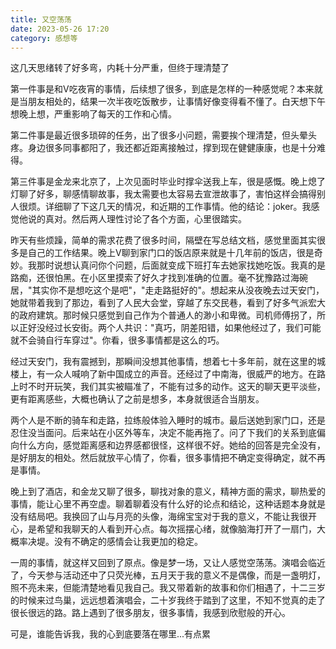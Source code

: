 ```yaml
---
title: 又空荡荡
date: 2023-05-26 17:20
category: 感想等
---
```


这几天思绪转了好多弯，内耗十分严重，但终于理清楚了

<!--more-->

第一件事是和V吃夜宵的事情，后续想了很多，到底是怎样的一种感觉呢？本来就是当朋友相处的，结果一次半夜吃饭散步，让事情好像变得看不懂了。白天想下午想晚上想，严重影响了每天的工作和心情。

第二件事是最近很多琐碎的任务，出了很多小问题，需要挨个理清楚，但头晕头疼。身边很多同事都阳了，我还都近距离接触过，撑到现在健健康康，也是十分难得。

第三件事是金龙来北京了，上次见面时毕业时撑伞送我上车，很是感慨。晚上熄了灯聊了好多，聊感情聊故事，我太需要也太容易去宣泄故事了，害怕这样会搞得别人很烦。详细聊了下这几天的情况，和近期的工作事情。他的结论：joker。我感觉他说的真对。然后两人理性讨论了各个方面，心里很踏实。

昨天有些烦躁，简单的需求花费了很多时间，隔壁在写总结文档，感觉里面其实很多是自己的工作结果。晚上V聊到家门口的饭店原来就是十几年前的饭店，很是奇妙。我那时说想认真问你个问题，后面就变成下班打车去她家找她吃饭。我真的是路痴，还很怕黑。在小区里摸索了好久才找到准确的位置。毫不犹豫路过海碗居，"其实你不是想吃这个是吧"，"走走路挺好的"。想起来从没夜晚去过天安门，她就带着我到了那边，看到了人民大会堂，穿越了东交民巷，看到了好多气派宏大的政府建筑。那时候只感觉到自己作为个普通人的渺小和卑微。司机师傅拐了，所以正好没经过长安街。两个人共识："真巧，阴差阳错，如果他经过了，我们可能就不会骑自行车穿过"。你看，很多事情都是这么的巧。

经过天安门，我有震撼到，那瞬间没想其他事情，想着七十多年前，就在这里的城楼上，有一众人喊响了新中国成立的声音。还经过了中南海，很威严的地方。在路上时不时开玩笑，我们其实被瞄准了，不能有过多的动作。这天的聊天更平淡些，更有距离感些，大概也确认了之前是想多，本身就很适合当朋友。

两个人是不断的骑车和走路，拉练般体验入睡时的城市。最后送她到家门口，还是忍住没当面问。后来站在小区外等车，决定不能再拖了。问了下我们的关系到底偏向什么方向，感觉距离感和边界感都很怪，这样很不好。她给的回答是完全没有，是好朋友的相处。然后就放平心情了，你看，很多事情把不确定变得确定，就不再是事情。

晚上到了酒店，和金龙又聊了很多，聊找对象的意义，精神方面的需求，聊热爱的事情，能让心里不再空虚。聊着聊着没有什么好的论点和结论，这种话题本身就是没有结局吧。我换回了山与月亮的头像，海绵宝宝对于我的意义，不能让我很开心，是希望和我聊天的人看到开心点。每次摇摆心绪，就像脑海打开了一扇门，大概率决堤。没有不确定的感情会让我更加的稳定。

一周的事情，就这样又回到了原点。像是梦一场，又让人感觉空荡荡。演唱会临近了，今天参与活动还中了只荧光棒，五月天于我的意义不是偶像，而是一盏明灯，照不亮未来，但能清楚地看见我自己。我又带着新的故事和你们相遇了，十二三岁的时候来过鸟巢，远远想着演唱会，二十岁我终于踏到了这里，不知不觉真的走了很长很远的路。路上遇到了很多朋友，很多事情，我感到欣慰般的开心。

可是，谁能告诉我，我的心到底要落在哪里...有点累
